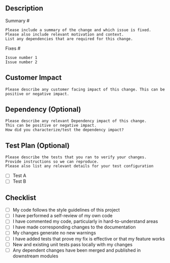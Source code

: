 ## Description

Summary #
```
Please include a summary of the change and which issue is fixed. 
Please also include relevant motivation and context. 
List any dependencies that are required for this change.
```

Fixes # 
```
Issue number 1
Issue number 2
```

## Customer Impact

```
Please describe any customer facing impact of this change. This can be positive or negative impact.
```

## Dependency (Optional)

```
Please describe any relevant Dependency impact of this change. 
This can be positive or negative impact. 
How did you characterize/test the dependency impact?
```

## Test Plan (Optional)

```
Please describe the tests that you ran to verify your changes. 
Provide instructions so we can reproduce. 
Please also list any relevant details for your test configuration
```

- [ ] Test A
- [ ] Test B

## Checklist

- [ ] My code follows the style guidelines of this project
- [ ] I have performed a self-review of my own code
- [ ] I have commented my code, particularly in hard-to-understand areas
- [ ] I have made corresponding changes to the documentation
- [ ] My changes generate no new warnings
- [ ] I have added tests that prove my fix is effective or that my feature works
- [ ] New and existing unit tests pass locally with my changes
- [ ] Any dependent changes have been merged and published in downstream modules

